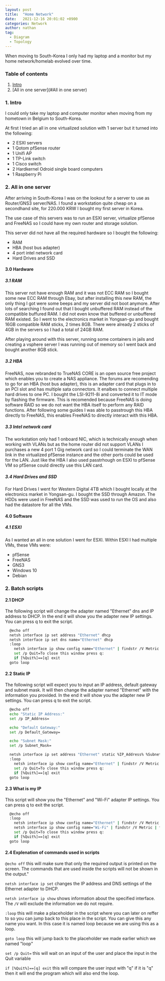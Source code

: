 ```yaml
---
layout: post
title:  "Home Network"
date:   2021-12-16 20:01:02 +0900
categories: Network 
author: nathan
tag: 
  - Diagram
  - Topology
---
```


<script src="https://unpkg.com/vanilla-back-to-top@7.2.1/dist/vanilla-back-to-top.min.js"></script>
<script>addBackToTop({})</script>

When moving to South-Korea I only had my laptop and a monitor but my home network/homelab evolved over time.

### Table of contents
1. [Intro](#Intro)
2. [All in one server](#All in one server)

### 1. Intro <a name="Intro"></a>
I could only take my laptop and computer monitor when moving from my hometown in Belgium to South-Korea. 

At first I tried an all in one virtualized solution with 1 server but it turned into the following:
- 2 ESXI servers
- 1 Qotom pfSense router
- 1 Unifi AP
- 1 TP-Link switch
- 1 Cisco switch
- 2 Hardkernel Odroid single board computers
- 1 Raspberry Pi

### 2. All in one server <a name="All in one server"></a>
After arriving in South-Korea I was on the lookout for a server to use as Router/GNS3 server/NAS. I found a workstation quite cheap on a secondhand site, for 220.000 KRW I bought my first server in Korea. 

The use case of this servers was to run an ESXI server, virtualize pfSense and FreeNAS so I could have my own router and storage solution. 

This server did not have all the required hardware so I bought the following:
- RAM
- HBA (host bus adapter)
- 4 port intel network card
- Hard Drives and SSD

#### 3.0 Hardware <a name="Hardware"></a>
##### 3.1 RAM <a name="RAM"></a>
This server not have enough RAM and it was not ECC RAM so I bought some new ECC RAM through Ebay, but after installing this new RAM, the only thing I got were some beeps and my server did not boot anymore. After lots of searching I found out that I bought unbuffered RAM instead of the compatible buffured RAM. I did not even know that buffered or unbuffered RAM existed. So I went to the electronics market in Yongsan-gu and bought 16GB compatible RAM sticks, 2 times 8GB. There were already 2 sticks of 4GB in the servers so I had a total of 24GB RAM. 

After playing around with this server, running some containers in jails and creating a vsphere server I was running out of memory so I went back and bought another 8GB stick.

##### 3.2 HBA <a name="HBA"></a>
FreeNAS, now rebranded to TrueNAS CORE is an open source free project which enables you to create a NAS appliance. The forums are recomending to go for an HBA (host bus adapter), this is an adapter card that plugs in to an PCI slot and has multiple sata connectors. It enalbes to connect multiple hard drives to one PC. I bought the LSI-9211-8i and converted it to IT mode by flashing the firmware. This is recomended because FreeNAS is doing software RAID so we do not want the HBA itself to perform any RAID functions. After following some guides I was able to passtrough this HBA directly to FreeNAS, this enables FreeNAS to directly interact with this HBA.

##### 3.3 Intel network card <a name="Intel network card"></a>
The workstation only had 1 onboard NIC, which is technically enough when working with VLANs but as the home router did not support VLANs I purchases a new 4 port 1 Gig network card so I could terminate the WAN link in the virtualized pfSense instance and the other ports could be used for the LAN. Just like the HBA I also used passtrhough on ESXI to pfSense VM so pfSense could directly use this LAN card.

##### 3.4 Hard Drives and SSD <a name="Hard Drives and SSD"></a>
For Hard Drives I went for Western Digital 4TB which I bought locally at the electronics market in Yongsan-gu. I bought the SSD through Amazon. The HDDs were used in FreeNAS and the SSD was used to run the OS and also had the datastore for all the VMs.

#### 4.0 Software <a name="Software"></a>
##### 4.1 ESXI <a name="ESXI"></a>
As I wanted an all in one solution I went for ESXI. Within ESXI I had multiple VMs, these VMs were:
- pfSense
- FreeNAS
- GNS3
- Windows 10
- Debian



### 2. Batch scripts

#### 2.1 DHCP
The following script will change the adapter named "Ethernet" dns and IP address to DHCP. In the end it will show you the adapter new IP settings. You can press q to exit the script.
```bash
  @echo off
  netsh interface ip set address "Ethernet" dhcp
  netsh interface ip set dns name="Ethernet" dhcp
  :loop
  	netsh interface ip show config name="Ethernet" | findstr /V Metric | findstr /V suffix | findstr /V WINS
  	set /p Quit=To close this window press q:
  	if [%Quit%]==[q] exit
  goto loop
```

#### 2.2 Static IP
The following script will expect you to input an IP address, default gateway and subnet mask. It will then change the adapter named "Ethernet" with the information you provided. In the end it will show you the adapter new IP settings. You can press q to exit the script.
```bash
  @echo off
  echo "Static IP Address:"
  set /p IP_Address=

  echo "Default Gateway:"
  set /p Default_Gateway=

  echo "Subnet Mask:"
  set /p Subnet_Mask=

  netsh interface ip set address "Ethernet" static %IP_Address% %Subnet_Mask% %Default_Gateway%
  :loop
  	netsh interface ip show config name="Ethernet" | findstr /V Metric | findstr /V suffix | findstr /V WINS
  	set /p Quit=To close this window press q:
  	if [%Quit%]==[q] exit
  goto loop
```

#### 2.3 What is my IP
This script will show you the "Ethernet" and "Wi-Fi" adapter IP settings. You can press q to exit the script.
```bash
  @echo off
  :loop
  	netsh interface ip show config name="Ethernet" | findstr /V Metric | findstr /V suffix | findstr /V WINS
  	netsh interface ip show config name="Wi-Fi" | findstr /V Metric | findstr /V suffix | findstr /V WINS
  	set /p Quit=To close this window press q:
  	if [%Quit%]==[q] exit
  goto loop
```

#### 2.4 Explenation of commands used in scripts
`@echo off` this will make sure that only the required output is printed on the screen. The commands that are used inside the scripts will not be shown in the output."

`netsh interface ip set` changes the IP address and DNS settings of the Ethernet adapter to DHCP.

`netsh interface ip show` shows information about the specified interface. The `/V` will exclude the information we do not require.

`:loop` this will make a placeholder in the script where you can later on reffer to so you can jump back to this place in the script. You can give this any name you want. In this case it is named loop because we are using this as a loop.

`goto loop` this will jump back to the placeholder we made earlier which we named "loop"

`set /p Quit=` this will wait on an input of the user and place the input in the Quit variable

`if [%Quit%]==[q] exit` this will compare the user input with "q" if it is "q" then it will end the program which will also end the loop.


